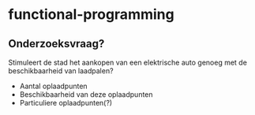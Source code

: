 # functional-programming

## Onderzoeksvraag?
Stimuleert de stad het aankopen van een elektrische auto genoeg met de beschikbaarheid van laadpalen?
- Aantal oplaadpunten
- Beschikbaarheid van deze oplaadpunten
- Particuliere oplaadpunten(?)
